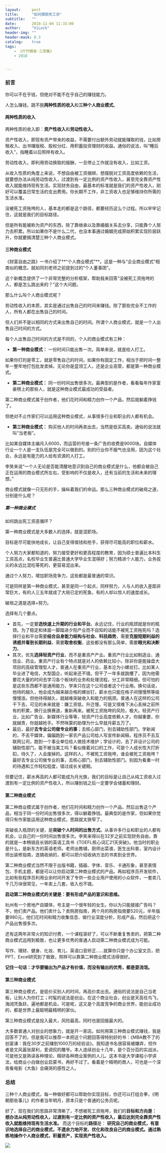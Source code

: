 ```yaml
---
layout:     post
title:      "如何摆脱死工资"
subtitle:   ""
date:       2018-11-04 11:33:00
author:     "XiLock"
header-img: ""
header-mask: 0.3
catalog:    true
tags:
    - 《斤竹精舍·三思集》
    - 2018


---
```

### 前言
你可以不在乎钱，但绝对不能不在乎自己的赚钱能力。

人怎么赚钱，跳不脱**两种性质的收入**和**三种个人商业模式**。

#### 两种性质的收入
两种性质的收入即：**资产性收入**和**劳动性收入**。

资产性收入，即现有资产带来的收益，不需要付出额外劳动就能赚取的钱，比如房租收入、出书赚版税、股权分红、用积蓄投资理财的收益。通俗的说法，叫“睡后收入”，指睡着以后照样有收入。

劳动性收入，即利用劳动换取的报酬，一旦停止工作就没有收入，比如工资。

从收入性质的角度上来说，不想自由被工资捆绑，想摆脱对工资高度依赖的生活，就要想办法从纯劳动性收入，过渡到有一定比例的资产性收入，甚至完全靠资产性收入就能维持现有生活。实现财务自由，最基本的标准就是我们的资产性收入，刚好可以覆盖日常生活的支出费用。你长期不工作，非工资收入也足够维持你所需的生活水准。

没被死工资拖垮的人，基本走的都是这个路径，都要经历这么个过程。所以牢牢记住，这就是我们的目标路径。

但是所有能被称为资产的东西，除了靠继承以及靠婚姻关系去分享，只能靠个人努力去积累。所以如果你不是什么二代，也没本事通过婚姻完成原始积累实现阶层跃升，你就要搞清楚三种个人商业模式。
#### 三种商业模式
《财富自由之路》一书介绍了**“个人商业模式”**。这是一种与“企业商业模式”相类似的概念。就如同刘老师之前提到过的“个人董事团”。

这个新概念提供了一个非常完整的分析框架，帮助我来回答“没被死工资拖垮的人，都是怎么跳出来的？”这个大问题。

那么什么叫个人商业模式呢？

劳动性收入的本质，其实是通过出售自己的时间来赚钱。除了那些完全不工作的人，所有人都在出售自己的时间。

但人们并不是以相同的方式来出售自己的时间。所谓个人商业模式，就是一个人出售自己时间的方式。

每个人出售自己时间的方式是不同的，个人的商业模式有三种：

- **第一种商业模式：** 一份时间只能出售一次。简单来说，就是给人打工。

如果你打的是零工，就是零售自己的时间，如果你有固定工作，相当于把时间一整年一整年地打包批发卖掉。无论你是蓝领工人，还是企业高管，都是第一种商业模式。

- **第二种商业模式：** 同一份时间出售很多次。最典型的是作者，看看每年作家富豪榜上的那些人，就是这种商业模式最成功的受益者。

第二种商业模式属于创作者，他们花时间和精力创作一个产品，然后就躺着挣钱了。

但绝对不止作家们可以运用这种商业模式，从事很多行业和职业的人都有机会。

- **第三种商业模式：** 购买他人的时间再卖出去，当然是低买高卖。通俗的说法就叫“当老板”。

比如某自媒体主编月入6000，而运营的号接一条广告的收费是9000块。自媒体行业一个人是一支队伍是完全可以做到的。别的行业你不服气也没用，因为这个社会，永远是有能力的人给有资源的人打工。

李笑来说“一个人无论是否能清醒地意识到自己的商业模式是什么，他都会被自己正在运用的商业模式所左右，受影响的不仅是收入，还有当前的生活和未来的理想。”

商业模式就像一只无形的手，操纵着我们的命运。那么三种商业模式的破局之道，分别是什么呢？

##### 第一种商业模式

如何跳出死工资恶循环？

第一种商业模式是大多数人的选择，就是混职场。

目标是尽可能快地成长，让自己变得值钱和抢手，获得尽可能高的职位和薪水。

个人努力大家都知道的，努力接受更好和更高程度的教育，因为硕士普遍比本科生工资高点，名校毕业生普遍比普通大学毕业生混得好；努力精进个人能力，业务拔尖的永远比混吃等死的，更容易混出来。

通过个人努力，增加职场竞争力，这些都是最普通的常识。

可是同样是第一种商业模式，甚至是同一个起点，同样努力，人与人的收入差距非常巨大，有的人三五年就成了大局已定的死鱼，有的人却以惊人的速度成长。

破局之道是选择+努力。

选择有几个要点。

- 首先，一定要**选快速上升期的行业和平台**。永远记住，行业的瓶颈就是你的瓶颈。为了稳定和体面一脚踏进夕阳产业而不自知的话能不被死工资拖死吗？选择行业和平台需要**结合自身能力结构与社会、科技趋势**，需要**克服短期利益的诱惑并看到长期利益**，需要**取舍权衡**，这些都没有那么简单，需要**眼光和决断力**。
- 其次，优先**选择轻资产行业**，而不是重资产产业。重资产行业比如制造业、通信业、药业。重资产行业有个特点就是对人的依赖比较小，除非你是能操盘大项目的高级管理型人才，普通人在重资产行业，基本沦为小螺丝钉。比如某人毕业进了电信，大型国企，听起来还不错。但干了一年多就跳槽了，因为他需要花大量的时间去学习各个板块的业务和处理流程，分工非常精细。但可怕的是这些东西都不是通用能力，学来只在这个公司或者这个行业用。换句话说，他待的越久，他会成为越来越合格的螺丝钉，薪水也只能在格子间慢慢熬等级慢慢涨。但他待得越久，就越难突破收入和能力的瓶颈。普通人在这样的公司干下去，可见的未来就是：嫌工资低，升迁慢，可是又很难下决心丢掉之前所有的积累，换行业换赛道，重新再来。被死工资拖垮的风险，极大。轻资产行业，比如广告业、新媒体行业等等，轻资产行业高度依赖人才。你越重要，你就越贵，你就越抢手。不然咪蒙的助理为什么早就月薪五万了。
- 最后，最好**去专业公司做专业的事**；去核心部门，别去辅助性部门。学新闻的，不去干媒体，偏偏跑到一家农产品公司给人写宣传新闻稿，程序员不去互联网公司，跑到一个事业单位给人做技术维护；学设计的，去了非设计公司的辅助性部门，能不被当美工吗？看似做着对口的工作，可是个人成长性大打折扣，待久了，人会废掉的。这样的人，不被死工资拖垮，谁会被死工资拖垮？最好去专业公司做专业的事，去核心部门，别去辅助性部门。别因为看重一时的待遇和工作轻松程度，错过成长关键期。

但要记住，薪水再高的人都可能成为月光族，我们的目标是让自己从纯工资收入过渡到有一定比例的资产性收入，所以赚到钱之后一定要学会储蓄和理财。

#### 第二种商业模式

第二种商业模式属于创作者，他们花时间和精力创作一个产品，然后出售这个产品，相当于同一份时间出售很多次，得以躺着挣钱。最典型的是作家，但如果你觉得只有作家能运用这种商业模式，思路就太狭窄了。

突破收入瓶颈的关键，是**突破个人时间的出售方式**。从事许多行业和职业的人都有机会，让自己的一份时间出售很多次。李笑来得以在32岁之前实现财务自由，靠的就是一本畅销且长销的英语工具书《TOEFL核心词汇21天突破》。他当时的职业是什么，是新东方的英语老师。老师出教辅，厨师出菜谱，医生出科普，室内设计师出装修指南，连搞收纳的，都可以把介绍收纳方法的书卖到全世界。

第二种商业模式当然不限于出版书籍，插画、字体、音乐、卡通形象，甚至表情包、手机主题，都是可以让你启动第二种商业模式的产品。再如程序员开发软件，比如有些程序员利用业余时间开发了专供一些企业用户使用的小众软件，一套卖几千几万块很常见，一年卖上几套，收入也不错。

**启动第二种商业模式的关键是：要有形成产品的意识和思维。**

杭州有一个房地产自媒体，号主是一个很年轻的女生。你以为只能接接广告吗？不，他们卖产品。他们卖什么？卖购房指南，两个月的购房指南要520元，半年版要980元，他们花时间和精力收集信息、做行业深度分析，形成产品，然后把这个产品出售很多次。

还有这两年非常火的知识付费，一个课程录好了，可以不断重复售卖的，把第二种商业模式运用到极致，也让更多优秀的普通人启动第二种商业模式成为可能。

写作、理财、健身、化妆、育儿、英语口音矫正……就算你只是个办公室文员，把PPT、Excel研究到了极致，照样可以靠第二种商业模式活得很好。

**记住一句话：才华要输出为产品才有价值，而没有输出的优秀，都是耍流氓。**

#### 第三种商业模式

第三种商业模式，是低价买别人的时间，再高价卖出去。通俗的说法是自己当老板，让别人为你打工；时髦的说法是创业。在这个商业社会，创业是天高任鸟飞，海阔凭鱼跃，遍地都是机会。可是呢，这又是个高度竞争的商业世界，能创业成功的，都是世界上最聪明最精明的家伙。

第三种商业模式是投入最大，风险最高，同时也是回报最大的。

大多数普通人对创业的想象力，就是开一家店。如何用第三种商业模式赚钱，我是回答不了的，但是我可以推荐一本把这个问题回答得特别好的书：《MBA教不了的创富课：我在30岁之前赚到1000万的经验谈》。我知道书名很容易被嫌弃，但作者是文风嚣张犀利，爱调侃的雕爷。本人连续创业十几年，是个百分百的实战派，可是他又是熟读各种理论、精研各种商业案例的人儿。这本书是大学课程小学讲法，给商业小白做创业启蒙书，再好不过了。看着是个精明的商人，可也是一个深夜看电影《大鱼》会痛哭的感性之人。



### 总结

三种个人商业模式，每一种做好都可以帮助你实现目标，你还可以打组合拳，《明朝那些事儿》的作者当年明月，原本只是个普通的公务员呢。

好了，现在我们的思路非常清晰了，不想被死工资拖垮，我们的**目标和方向是：**
**想办法从纯劳动性收入，过渡到有一定比例的资产性收入，最后达到完全靠资产性收入就能维持现有生活水准。**
而这个目标的**路径**是：
**研究自己的商业模式，有意识地选择自己的商业模式，不遗余力地开发、优化和改良自己的商业模式。通过熟练地操作个人商业模式，积蓄资产，实现资产性收入。**

![](/img/wc-tail.GIF)
